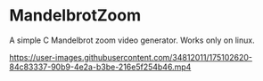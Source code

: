 # MandelbrotZoom
A simple C Mandelbrot zoom video generator.
Works only on linux.




https://user-images.githubusercontent.com/34812011/175102620-84c83337-90b9-4e2a-b3be-216e5f254b46.mp4



